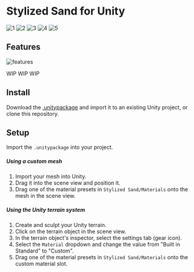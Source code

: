 # Stylized Sand for Unity

![1](https://imgur.com/5BmoUd4.png)
![2](https://imgur.com/Zo9QjSZ.png)
![3](https://imgur.com/l2t7mIn.png)
![4](https://imgur.com/lzqOfGp.png)
![5](https://imgur.com/RxHr5Sj.png)

## Features

![features](https://imgur.com/qBMXmID.png)

WIP
WIP
WIP

## Install
Download the [.unitypackage](https://drive.google.com/open?id=1Lc6xgKN8GqlIeGeB0WAsAycON4rkA2Eg) and import it to an existing Unity project, or clone this repository.

## Setup

Import the `.unitypackage` into your project.

##### Using a custom mesh
1. Import your mesh into Unity.
2. Drag it into the scene view and position it.
3. Drag one of the material presets in `Stylized Sand/Materials` onto the mesh in the scene view.

##### Using the Unity terrain system
1. Create and sculpt your Unity terrain.
2. Click on the terrain object in the scene view.
3. In the terrain object's inspector, select the settings tab (gear icon).
4. Select the `Material` dropdown and change the value from "Built in Standard" to "Custom".
5. Drag one of the material presets in `Stylized Sand/Materials` onto the custom material slot.
